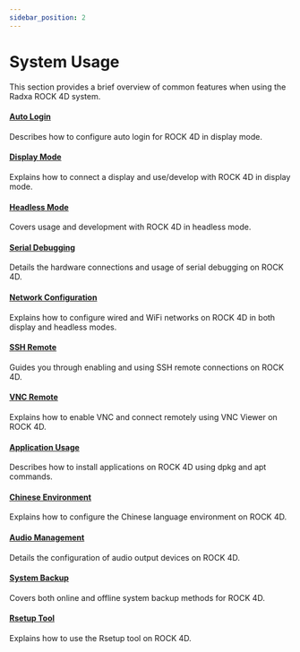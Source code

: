 ```yaml
---
sidebar_position: 2
---
```


# System Usage

This section provides a brief overview of common features when using the Radxa ROCK 4D system.

#### [Auto Login](/rock4/rock4d/system-config/auto-login)

Describes how to configure auto login for ROCK 4D in display mode.

#### [Display Mode](/rock4/rock4d/system-config/display-mode)

Explains how to connect a display and use/develop with ROCK 4D in display mode.

#### [Headless Mode](/rock4/rock4d/system-config/no-display-mode)

Covers usage and development with ROCK 4D in headless mode.

#### [Serial Debugging](/rock4/rock4d/system-config/uart_debug)

Details the hardware connections and usage of serial debugging on ROCK 4D.

#### [Network Configuration](/rock4/rock4d/system-config/web-config)

Explains how to configure wired and WiFi networks on ROCK 4D in both display and headless modes.

#### [SSH Remote](/rock4/rock4d/system-config/ssh-remote)

Guides you through enabling and using SSH remote connections on ROCK 4D.

#### [VNC Remote](/rock4/rock4d/system-config/vnc-remote)

Explains how to enable VNC and connect remotely using VNC Viewer on ROCK 4D.

#### [Application Usage](/rock4/rock4d/system-config/application-use)

Describes how to install applications on ROCK 4D using dpkg and apt commands.

#### [Chinese Environment](/rock4/rock4d/system-config/chinese-env)

Explains how to configure the Chinese language environment on ROCK 4D.

#### [Audio Management](/rock4/rock4d/system-config/audio-use)

Details the configuration of audio output devices on ROCK 4D.

#### [System Backup](/rock4/rock4d/system-config/backup-system)

Covers both online and offline system backup methods for ROCK 4D.

#### [Rsetup Tool](/rock4/rock4d/system-config/rsetup)

Explains how to use the Rsetup tool on ROCK 4D.
